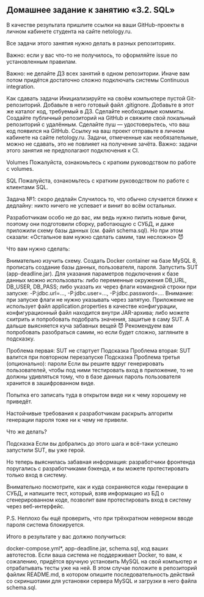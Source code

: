 ## Домашнее задание к занятию «3.2. SQL»

В качестве результата пришлите ссылки на ваши GitHub-проекты в личном кабинете студента на сайте netology.ru.

Все задачи этого занятия нужно делать в разных репозиториях.

Важно: если у вас что-то не получилось, то оформляйте issue по установленным правилам.

Важно: не делайте ДЗ всех занятий в одном репозитории. Иначе вам потом придётся достаточно сложно подключать системы Continuous integration.

Как сдавать задачи
Инициализируйте на своём компьютере пустой Git-репозиторий.
Добавьте в него готовый файл .gitignore.
Добавьте в этот же каталог код, требуемый в ДЗ.
Сделайте необходимые коммиты.
Создайте публичный репозиторий на GitHub и свяжите свой локальный репозиторий с удалённым.
Сделайте пуш — удостоверьтесь, что ваш код появился на GitHub.
Ссылку на ваш проект отправьте в личном кабинете на сайте netology.ru.
Задачи, отмеченные как необязательные, можно не сдавать, это не повлияет на получение зачёта.
Важно: задачи этого занятия не предполагают подключения к CI.

Volumes
Пожалуйста, ознакомьтесь с кратким руководством по работе с volumes.

SQL
Пожалуйста, ознакомьтесь с кратким руководством по работе с клиентами SQL.

Задача №1: скоро дедлайн
Случилось то, что обычно случается ближе к дедлайну: никто ничего не успевает и винит во всём остальных.

Разработчикам особо не до вас, им ведь нужно пилить новые фичи, поэтому они подготовили сборку, работающую с СУБД, и даже приложили схему базы данных (см. файл schema.sql). Но при этом сказали: «Остальное вам нужно сделать самим, там несложно» 😈

Что вам нужно сделать:

Внимательно изучить схему.
Создать Docker container на базе MySQL 8, прописать создание базы данных, пользователя, пароля.
Запустить SUT (app-deadline.jar). Для указания параметров подключения к базе данных можно использовать:
либо переменные окружения DB_URL, DB_USER, DB_PASS;
либо указать их через флаги командной строки при запуске: -P:jdbc.url=..., -P:jdbc.user=..., -P:jdbc.password=.... Внимание: при запуске флаги не нужно указывать через запятую. Приложение не использует файл application.properties в качестве конфигурации, конфигурационный файл находится внутри JAR-архива;
либо можете схитрить и попробовать подобрать значения, зашитые в саму SUT.
А дальше выясняется куча забавных вещей 😈 Рекомендуем вам попробовать разобраться самим, но если будет сложно, загляните в подсказку.

Проблема первая: SUT не стартует
Подсказка
Проблема вторая: SUT валится при повторном перезапуске
Подсказка
Проблема третья (опционально): пароли
Если вы решите вдруг генерировать пользователей, чтобы под ними тестировать вход в приложение, то не должны удивляться тому, что в базе данных пароль пользователя хранится в зашифрованном виде.

Попытка его записать туда в открытом виде ни к чему хорошему не приведёт.

Настойчивые требования к разработчикам раскрыть алгоритм генерации пароля тоже ни к чему не привели.

Что же делать?

Подсказка
Если вы добрались до этого шага и всё-таки успешно запустили SUT, вы уже герой.

Но теперь выяснилась забавная информация: разработчики фронтенда поругались с разработчиками бэкенда, и вы можете протестировать только вход в систему.

Внимательно посмотрите, как и куда сохраняются коды генерации в СУБД, и напишите тест, который, взяв информацию из БД о сгенерированном коде, позволит вам протестировать вход в систему через веб-интерфейс.

P.S. Неплохо бы ещё проверить, что при трёхкратном неверном вводе пароля система блокируется.

Итого в результате у вас должно получиться:

docker-compose.yml*,
app-deadline.jar,
schema.sql,
код ваших автотестов.
Если ваша система не поддерживает Docker, то вам, к сожалению, придётся вручную установить MySQL на свой компьютер и отрабатывать тесты уже на ней. В этом случае положите в репозиторий файлик README.md, в котором опишите последовательность действий со скриншотами для установки сервера MySQL и загрузки в него файла schema.sql.
